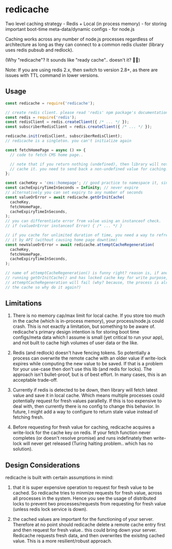 # redicache
Two level caching strategy - Redis + Local (in process memory) - for storing important boot-time meta-data/dynamic configs - for node.js

Caching works across any number of node.js processes regardless of architecture as long as they can connect to a common redis cluster (library uses redis pubsub and redlock).

(Why "redicache"? It sounds like "ready cache".. doesn't it? 🤷‍♂️)

Note: If you are using redis 2.x, then switch to version 2.8+, as there are issues with TTL command in lower versions.

## Usage

```js
const redicache = require('redicache');

// create redis client. please read 'redis' npm package's documentation for this.
const redis = require('redis');
const redisClient = redis.createClient({ /* ... */ });
const subscriberRedisClient = redis.createClient({ /* ... */ });

redicache.init(redisClient, subscriberRedisClient);
// redicache is a singleton. you can't initialize again

const fetchHomePage = async () => {
  // code to fetch CMS home page..

  // note that if you return nothing (undefined), then library will not
  // cache it. you need to send back a non-undefined value for caching.
};

const cacheKey = 'cms::homepage'; // good practice to namespace it, since redis is global
const cacheExpiryTimeInSeconds = Infinity; // never expire
// alternatively you can set expiry to any number of seconds
const valueOrError = await redicache.getOrInitCache(
  cacheKey,
  fetchHomePage,
  cacheExpiryTimeInSeconds,
);
// you can differentiate error from value using an instanceof check.
// if (valueOrError instanceof Error) { /* ... */ }

// if you cache for unlimited duration of time, you need a way to refresh
// it by API (without causing home page downtime)
const newValueOrError = await redicache.attemptCacheRegeneration(
  cacheKey,
  fetchHomePage,
  cacheExpiryTimeInSeconds,
);

// name of attemptCacheRegeneration() is funny right? reason is, if another process is
// running getOrInitCache() and has locked cache key for write purpose, then
// attemptCacheRegeneration will fail (why? because, the process is already refreshing
// the cache so why do it again?)
```

## Limitations

1. There is no memory cap/max limit for local cache. If you store too much in the cache (which is in-process memory), your process/node.js could crash. This is not exactly a limitation, but something to be aware of.
redicache's primary design intention is for storing boot time configs/meta data which I assume is small (yet critical to run your app), and not built to cache high volumes of user data or the like.

2. Redis (and redlock) doesn't have fencing tokens. So potentially a process can overwrite the remote cache with an older value if write-lock expires while computing the new value to be saved. If that is a problem for your use-case then don't use this lib (and redis for locks). The approach isn't bullet-proof, but is of best effort. In many cases, this is an acceptable trade-off.

3. Currently if redis is detected to be down, then library will fetch latest value and save it in local cache. Which means multiple processes could potentially request for fresh values parallelly. If this is too expensive to deal with, then currently there is no config to change this behavior. In future, I might add a way to configure to return stale value instead of fetching fresh.

4. Before requesting for fresh value for caching, redicache acquires a write-lock for the cache key on redis. If your fetch function never completes (or doesn't resolve promise) and runs indefinately then write-lock will never get released (Turing halting problem.. which has no solution).

## Design Considerations

redicache is built with certain assumptions in mind:

1. that it is super expensive operation to request for fresh value to be cached. So redicache tries to minmize requests for fresh value, across all processes in the system. Hence you see the usage of distributed locks to prevent two processes/requests from requesting for fresh value (unless redis lock service is down).

2. the cached values are important for the functioning of your server. Therefore at no point should redicache delete a remote cache entry first and then request for fresh value.. this could bring down your server. Redicache requests fresh data, and then overwrites the exisitng cached value. This is a more resilient/robust approach.

